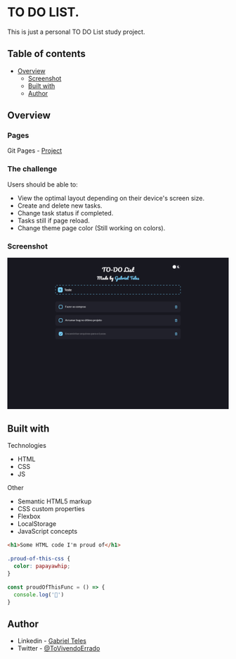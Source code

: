 # TO DO LIST.

This is just a personal TO DO List study project.

## Table of contents

- [Overview](#overview)
  - [Screenshot](#screenshot)
  - [Built with](#built-with)
  - [Author](#author)

## Overview

### Pages

Git Pages - [Project](https://gabrielfteles.github.io/TO-DO-List/)

### The challenge

Users should be able to:

- View the optimal layout depending on their device's screen size.
- Create and delete new tasks.
- Change task status if completed.
- Tasks still if page reload.
- Change theme page color (Still working on colors).

### Screenshot

![](./screenshot.png)

## Built with

Technologies

- HTML
- CSS
- JS

Other

- Semantic HTML5 markup
- CSS custom properties
- Flexbox
- LocalStorage
- JavaScript concepts

```html
<h1>Some HTML code I'm proud of</h1>
```
```css
.proud-of-this-css {
  color: papayawhip;
}
```
```js
const proudOfThisFunc = () => {
  console.log('🎉')
}
```

## Author

- Linkedin - [Gabriel Teles](https://www.linkedin.com/in/gabriel-teles-b28709234/)
- Twitter - [@ToVivendoErrado](https://www.twitter.com/ToVivendoErrado)
